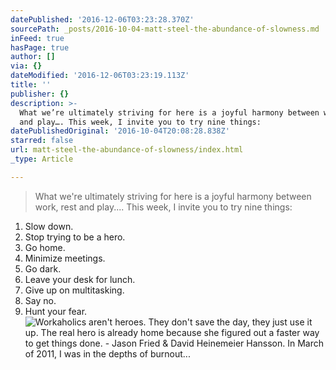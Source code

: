 ```yaml
---
datePublished: '2016-12-06T03:23:28.370Z'
sourcePath: _posts/2016-10-04-matt-steel-the-abundance-of-slowness.md
inFeed: true
hasPage: true
author: []
via: {}
dateModified: '2016-12-06T03:23:19.113Z'
title: ''
publisher: {}
description: >-
  What we’re ultimately striving for here is a joyful harmony between work, rest
  and play…. This week, I invite you to try nine things:
datePublishedOriginal: '2016-10-04T20:08:28.838Z'
starred: false
url: matt-steel-the-abundance-of-slowness/index.html
_type: Article

---
```

> What we're ultimately striving for here is a joyful harmony between work, rest and play.... This week, I invite you to try nine things:

1. Slow down.
2. Stop trying to be a hero.
3. Go home.
4. Minimize meetings.
5. Go dark.
6. Leave your desk for lunch.
7. Give up on multitasking.
8. Say no.
9. Hunt your fear.
![Workaholics aren't heroes. They don't save the day, they just use it up. The real hero is already home because she figured out a faster way to get things done. - Jason Fried & David Heinemeier Hansson. In March of 2011, I was in the depths of burnout...](https://the-grid-user-content.s3-us-west-2.amazonaws.com/76523381-9946-4f11-bfc0-eb45474e7775.jpg)